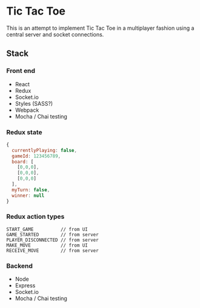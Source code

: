 # Tic Tac Toe
This is an attempt to implement Tic Tac Toe in a multiplayer fashion using a central server and socket connections.

## Stack
### Front end
- React
- Redux
- Socket.io
- Styles (SASS?)
- Webpack
- Mocha / Chai testing

### Redux state
```js
{
  currentlyPlaying: false,
  gameId: 123456789,
  board: [
    [0,0,0],
    [0,0,0],
    [0,0,0]
  ],
  myTurn: false,
  winner: null
}
```

### Redux action types
```
START_GAME          // from UI
GAME_STARTED        // from server
PLAYER_DISCONNECTED // from server
MAKE_MOVE           // from UI
RECEIVE_MOVE        // from server
```

### Backend
- Node
- Express
- Socket.io
- Mocha / Chai testing
